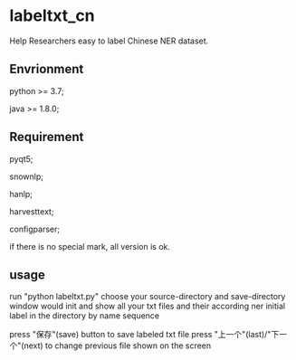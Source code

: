 # labeltxt_cn
Help Researchers easy to label Chinese NER dataset.

## Envrionment
python >= 3.7;

java >= 1.8.0;

## Requirement
pyqt5;

snownlp;

hanlp;

harvesttext;

configparser;

if there is no special mark, all version is ok.

## usage

run "python labeltxt.py"
choose your source-directory and save-directory
window would init and show all your txt files and their according ner initial label in the directory by name sequence

press "保存"(save) button to save labeled txt file
press "上一个"(last)/"下一个"(next) to change previous file shown on the screen
